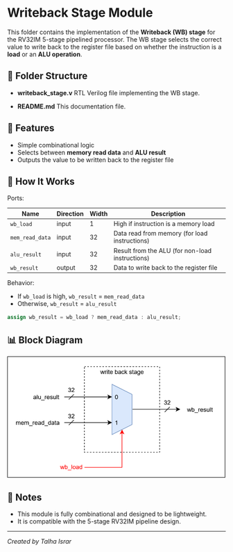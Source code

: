 # Writeback Stage Module

This folder contains the implementation of the **Writeback (WB) stage** for the RV32IM 5-stage pipelined processor.
The WB stage selects the correct value to write back to the register file based on whether the instruction is a **load** or an **ALU operation**.

## 📂 Folder Structure

* **writeback_stage.v**
  RTL Verilog file implementing the WB stage.

* **README.md**
  This documentation file.

## 🚀 Features

* Simple combinational logic
* Selects between **memory read data** and **ALU result**
* Outputs the value to be written back to the register file

## 📜 How It Works

Ports:

| Name            | Direction | Width | Description                                     |
| --------------- | --------- | ----- | ----------------------------------------------- |
| `wb_load`       | input     | 1     | High if instruction is a memory load            |
| `mem_read_data` | input     | 32    | Data read from memory (for load instructions)   |
| `alu_result`    | input     | 32    | Result from the ALU (for non-load instructions) |
| `wb_result`     | output    | 32    | Data to write back to the register file         |

Behavior:

* If `wb_load` is high, `wb_result` = `mem_read_data`
* Otherwise, `wb_result` = `alu_result`

```verilog
assign wb_result = wb_load ? mem_read_data : alu_result;
```

## 📊 Block Diagram

![Writeback Stage](../../imgs/stages/rv32im_wb_stage.png)

## 📌 Notes

* This module is fully combinational and designed to be lightweight.
* It is compatible with the 5-stage RV32IM pipeline design.

---

*Created by Talha Israr*
